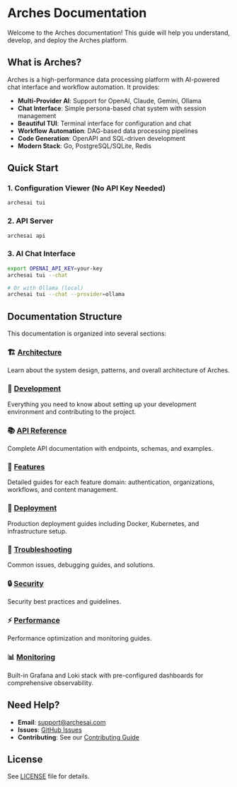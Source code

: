 # Arches Documentation

Welcome to the Arches documentation! This guide will help you understand, develop, and deploy the
Arches platform.

## What is Arches?

Arches is a high-performance data processing platform with AI-powered chat interface and workflow
automation. It provides:

- **Multi-Provider AI**: Support for OpenAI, Claude, Gemini, Ollama
- **Chat Interface**: Simple persona-based chat system with session management
- **Beautiful TUI**: Terminal interface for configuration and chat
- **Workflow Automation**: DAG-based data processing pipelines
- **Code Generation**: OpenAPI and SQL-driven development
- **Modern Stack**: Go, PostgreSQL/SQLite, Redis

## Quick Start

### 1. Configuration Viewer (No API Key Needed)

```bash
archesai tui
```

### 2. API Server

```bash
archesai api
```

### 3. AI Chat Interface

```bash
export OPENAI_API_KEY=your-key
archesai tui --chat

# Or with Ollama (local)
archesai tui --chat --provider=ollama
```

## Documentation Structure

This documentation is organized into several sections:

### 🏗️ [Architecture](architecture/system-design.md)

Learn about the system design, patterns, and overall architecture of Arches.

### 🚀 [Development](guides/development.md)

Everything you need to know about setting up your development environment and contributing to the
project.

### 📚 [API Reference](api-reference/overview.md)

Complete API documentation with endpoints, schemas, and examples.

### 🎯 [Features](features/overview.md)

Detailed guides for each feature domain: authentication, organizations, workflows, and content
management.

### 🐳 [Deployment](deployment/overview.md)

Production deployment guides including Docker, Kubernetes, and infrastructure setup.

### 🔧 [Troubleshooting](troubleshooting/common-issues.md)

Common issues, debugging guides, and solutions.

### 🔒 [Security](security/overview.md)

Security best practices and guidelines.

### ⚡ [Performance](performance/overview.md)

Performance optimization and monitoring guides.

### 📊 [Monitoring](monitoring/overview.md)

Built-in Grafana and Loki stack with pre-configured dashboards for comprehensive observability.

## Need Help?

- **Email**: [support@archesai.com](mailto:support@archesai.com)
- **Issues**: [GitHub Issues](https://github.com/archesai/archesai/issues)
- **Contributing**: See our [Contributing Guide](contributing.md)

## License

See [LICENSE](https://github.com/archesai/archesai/blob/main/LICENSE) file for details.
